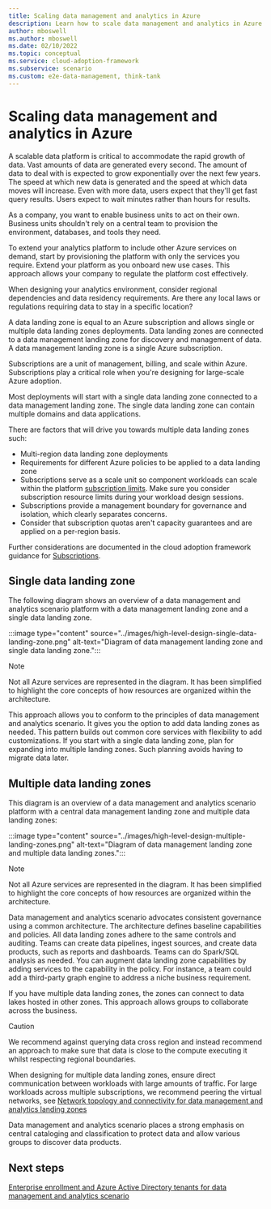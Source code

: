 ```yaml
---
title: Scaling data management and analytics in Azure
description: Learn how to scale data management and analytics in Azure. Decide whether to use a single or multiple data landing zones to design a scalable platform.
author: mboswell
ms.author: mboswell
ms.date: 02/10/2022
ms.topic: conceptual
ms.service: cloud-adoption-framework
ms.subservice: scenario
ms.custom: e2e-data-management, think-tank
---
```


# Scaling data management and analytics in Azure

A scalable data platform is critical to accommodate the rapid growth of data. Vast amounts of data are generated every second. The amount of data to deal with is expected to grow exponentially over the next few years. The speed at which new data is generated and the speed at which data moves will increase. Even with more data, users expect that they'll get fast query results. Users expect to wait minutes rather than hours for results.

As a company, you want to enable business units to act on their own. Business units shouldn't rely on a central team to provision the environment, databases, and tools they need.

To extend your analytics platform to include other Azure services on demand, start by provisioning the platform with only the services you require. Extend your platform as you onboard new use cases. This approach allows your company to regulate the platform cost effectively.

When designing your analytics environment, consider regional dependencies and data residency requirements. Are there any local laws or regulations requiring data to stay in a specific location?

A data landing zone is equal to an Azure subscription and allows single or multiple data landing zones deployments. Data landing zones are connected to a data management landing zone for discovery and management of data. A data management landing zone is a single Azure subscription.

Subscriptions are a unit of management, billing, and scale within Azure. Subscriptions play a critical role when you're designing for large-scale Azure adoption.

Most deployments will start with a single data landing zone connected to a data management landing zone. The single data landing zone can contain multiple domains and data applications.

There are factors that will drive you towards multiple data landing zones such:

- Multi-region data landing zone deployments
- Requirements for different Azure policies to be applied to a data landing zone
- Subscriptions serve as a scale unit so component workloads can scale within the platform [subscription limits](/azure/azure-resource-manager/management/azure-subscription-service-limits). Make sure you consider subscription resource limits during your workload design sessions.
- Subscriptions provide a management boundary for governance and isolation, which clearly separates concerns.
- Consider that subscription quotas aren't capacity guarantees and are applied on a per-region basis.

Further considerations are documented in the cloud adoption framework guidance for [Subscriptions](../../../ready/landing-zone/design-area/resource-org-subscriptions.md).

## Single data landing zone

The following diagram shows an overview of a data management and analytics scenario platform with a data management landing zone and a single data landing zone.

:::image type="content" source="../images/high-level-design-single-data-landing-zone.png" alt-text="Diagram of data management landing zone and single data landing zone.":::

> [!NOTE]
> Not all Azure services are represented in the diagram. It has been simplified to highlight the core concepts of how resources are organized within the architecture.

This approach allows you to conform to the principles of data management and analytics scenario. It gives you the option to add data landing zones as needed. This pattern builds out common core services with flexibility to add customizations. If you start with a single data landing zone, plan for expanding into multiple landing zones. Such planning avoids having to migrate data later.

## Multiple data landing zones

This diagram is an overview of a data management and analytics scenario platform with a central data management landing zone and multiple data landing zones:

:::image type="content" source="../images/high-level-design-multiple-landing-zones.png" alt-text="Diagram of data management landing zone and multiple data landing zones.":::

> [!NOTE]
> Not all Azure services are represented in the diagram. It has been simplified to highlight the core concepts of how resources are organized within the architecture.

Data management and analytics scenario advocates consistent governance using a common architecture. The architecture defines baseline capabilities and policies. All data landing zones adhere to the same controls and auditing. Teams can create data pipelines, ingest sources, and create data products, such as reports and dashboards. Teams can do Spark/SQL analysis as needed. You can augment data landing zone capabilities by adding services to the capability in the policy. For instance, a team could add a third-party graph engine to address a niche business requirement.

If you have multiple data landing zones, the zones can connect to data lakes hosted in other zones. This approach allows groups to collaborate across the business.

> [!CAUTION]
> We recommend against querying data cross region and instead recommend an approach to make sure that data is close to the compute executing it whilst respecting regional boundaries.

When designing for multiple data landing zones, ensure direct communication between workloads with large amounts of traffic. For large workloads across multiple subscriptions, we recommend peering the virtual networks, see [Network topology and connectivity for data management and analytics landing zones](../eslz-network-topology-and-connectivity.md)

Data management and analytics scenario places a strong emphasis on central cataloging and classification to protect data and allow various groups to discover data products.

## Next steps

[Enterprise enrollment and Azure Active Directory tenants for data management and analytics scenario](../eslz-enterprise-enrollment-and-azure-ad-tenants.md)
